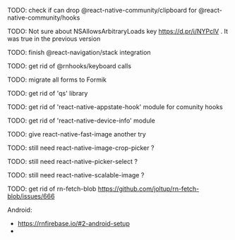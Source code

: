 TODO: check if can drop @react-native-community/clipboard for @react-native-community/hooks

TODO: Not sure about NSAllowsArbitraryLoads key https://d.pr/i/NYPclV . It was true in the previous version

TODO: finish @react-navigation/stack integration

TODO: get rid of @rnhooks/keyboard calls

TODO: migrate all forms to Formik

TODO: get rid of 'qs' library

TODO: get rid of 'react-native-appstate-hook' module for comunity hooks

TODO: get rid of 'react-native-device-info' module

TODO: give react-native-fast-image another try

TODO: still need react-native-image-crop-picker ?

TODO: still need react-native-picker-select ?

TODO: still need react-native-scalable-image ?

TODO: get rid of rn-fetch-blob https://github.com/joltup/rn-fetch-blob/issues/666 

Android:
- https://rnfirebase.io/#2-android-setup
- 